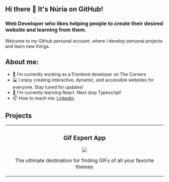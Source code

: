 ## Hi there 👋 It's Núria on GitHub!

### Web Developer who likes helping people to create their desired website and learning from them.

Welcome to my Github personal account, where I develop personal projects and learn new things.

## About me:
- 🧪 I’m currently working as a Frontend developer on The Corners
- 💻 I enjoy creating interactive, dynamic, and accessible websites for everyone. Stay tuned for updates! 
- 🌱 I'm currently learning React. Next stop Typescript!
- 📫 How to reach me: [Linkedin](https://www.linkedin.com/in/nuria-marzo)

<!-- - ↗️ I'm looking to work as a Frontend Developer or QA Engineer -->

<!--
- 👯 I’m looking to collaborate on generative AI projects
- 🤔 I’m looking for help with [OpenAI API](https://openai.com/blog/openai-api)
-->

## Projects

<table>
  <td width="50%">
    <h3 align="center">Gif Expert App</h3>
    <div align="center">
      <a href="https://github.com/nurieemm16/GifExpertApp.git" target="_blank">
        <img src="https://img.shields.io/badge/CODE-ff9?style=for-the-badge&logo=Github&logoColor=white&color=purple">
      </a>
      <p>The ultimate destination for finding GIFs of all your favorite themes</p>
    </div>                                                                          
  </td>
</table>

<!--
**nurieemm16/nurieemm16** is a ✨ _special_ ✨ repository because its `README.md` (this file) appears on your GitHub profile.

-->
